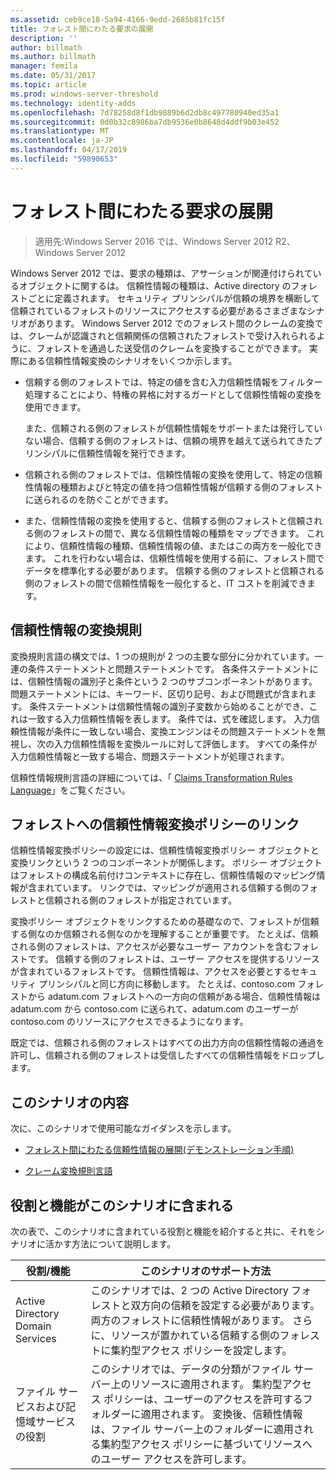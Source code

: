 ```yaml
---
ms.assetid: ceb9ce18-5a94-4166-9edd-2685b81fc15f
title: フォレスト間にわたる要求の展開
description: ''
author: billmath
ms.author: billmath
manager: femila
ms.date: 05/31/2017
ms.topic: article
ms.prod: windows-server-threshold
ms.technology: identity-adds
ms.openlocfilehash: 7d78258d8f1db9889b6d2db8c497780940ed35a1
ms.sourcegitcommit: 0d0b32c8986ba7db9536e0b8648d4ddf9b03e452
ms.translationtype: MT
ms.contentlocale: ja-JP
ms.lasthandoff: 04/17/2019
ms.locfileid: "59890653"
---
```

# <a name="deploy-claims-across-forests"></a>フォレスト間にわたる要求の展開

>適用先:Windows Server 2016 では、Windows Server 2012 R2、Windows Server 2012

Windows Server 2012 では、要求の種類は、アサーションが関連付けられているオブジェクトに関するは。 信頼性情報の種類は、Active directory のフォレストごとに定義されます。 セキュリティ プリンシパルが信頼の境界を横断して信頼されているフォレストのリソースにアクセスする必要があるさまざまなシナリオがあります。 Windows Server 2012 でのフォレスト間のクレームの変換では、クレームが認識されと信頼関係の信頼されたフォレストで受け入れられるように、フォレストを通過した送受信のクレームを変換することができます。 実際にある信頼性情報変換のシナリオをいくつか示します。  
  
-   信頼する側のフォレストでは、特定の値を含む入力信頼性情報をフィルター処理することにより、特権の昇格に対するガードとして信頼性情報の変換を使用できます。  
  
    また、信頼される側のフォレストが信頼性情報をサポートまたは発行していない場合、信頼する側のフォレストは、信頼の境界を越えて送られてきたプリンシパルに信頼性情報を発行できます。  
  
-   信頼される側のフォレストでは、信頼性情報の変換を使用して、特定の信頼性情報の種類およびと特定の値を持つ信頼性情報が信頼する側のフォレストに送られるのを防ぐことができます。  
  
-   また、信頼性情報の変換を使用すると、信頼する側のフォレストと信頼される側のフォレストの間で、異なる信頼性情報の種類をマップできます。 これにより、信頼性情報の種類、信頼性情報の値、またはこの両方を一般化できます。 これを行わない場合は、信頼性情報を使用する前に、フォレスト間でデータを標準化する必要があります。 信頼する側のフォレストと信頼される側のフォレストの間で信頼性情報を一般化すると、IT コストを削減できます。  
  
## <a name="claim-transformation-rules"></a>信頼性情報の変換規則  
変換規則言語の構文では、1 つの規則が 2 つの主要な部分に分かれています。一連の条件ステートメントと問題ステートメントです。 各条件ステートメントには、信頼性情報の識別子と条件という 2 つのサブコンポーネントがあります。 問題ステートメントには、キーワード、区切り記号、および問題式が含まれます。 条件ステートメントは信頼性情報の識別子変数から始めることができ、これは一致する入力信頼性情報を表します。 条件では、式を確認します。 入力信頼性情報が条件に一致しない場合、変換エンジンはその問題ステートメントを無視し、次の入力信頼性情報を変換ルールに対して評価します。 すべての条件が入力信頼性情報と一致する場合、問題ステートメントが処理されます。  
  
信頼性情報規則言語の詳細については、「 [Claims Transformation Rules Language](Claims-Transformation-Rules-Language.md)」をご覧ください。  
  
## <a name="linking-claim-transformation-policies-to-forests"></a>フォレストへの信頼性情報変換ポリシーのリンク  
信頼性情報変換ポリシーの設定には、信頼性情報変換ポリシー オブジェクトと変換リンクという 2 つのコンポーネントが関係します。 ポリシー オブジェクトはフォレストの構成名前付けコンテキストに存在し、信頼性情報のマッピング情報が含まれています。 リンクでは、マッピングが適用される信頼する側のフォレストと信頼される側のフォレストが指定されています。  
  
変換ポリシー オブジェクトをリンクするための基礎なので、フォレストが信頼する側なのか信頼される側なのかを理解することが重要です。 たとえば、信頼される側のフォレストは、アクセスが必要なユーザー アカウントを含むフォレストです。 信頼する側のフォレストは、ユーザー アクセスを提供するリソースが含まれているフォレストです。 信頼性情報は、アクセスを必要とするセキュリティ プリンシパルと同じ方向に移動します。 たとえば、contoso.com フォレストから adatum.com フォレストへの一方向の信頼がある場合、信頼性情報は adatum.com から contoso.com に送られて、adatum.com のユーザーが contoso.com のリソースにアクセスできるようになります。  
  
既定では、信頼される側のフォレストはすべての出力方向の信頼性情報の通過を許可し、信頼される側のフォレストは受信したすべての信頼性情報をドロップします。  
  
## <a name="in-this-scenario"></a>このシナリオの内容  
次に、このシナリオで使用可能なガイダンスを示します。  
  
-   [フォレスト間にわたる信頼性情報の展開&#40;デモンストレーション手順&#41;](Deploy-Claims-Across-Forests--Demonstration-Steps-.md)  
  
-   [クレーム変換規則言語](Claims-Transformation-Rules-Language.md)  
  
## <a name="BKMK_NEW"></a>役割と機能がこのシナリオに含まれる  
次の表で、このシナリオに含まれている役割と機能を紹介すると共に、それをシナリオに活かす方法について説明します。  
  
|役割/機能|このシナリオのサポート方法|  
|-----------------|---------------------------------|  
|Active Directory Domain Services|このシナリオでは、2 つの Active Directory フォレストと双方向の信頼を設定する必要があります。 両方のフォレストに信頼性情報があります。 さらに、リソースが置かれている信頼する側のフォレストに集約型アクセス ポリシーを設定します。|  
|ファイル サービスおよび記憶域サービスの役割|このシナリオでは、データの分類がファイル サーバー上のリソースに適用されます。 集約型アクセス ポリシーは、ユーザーのアクセスを許可するフォルダーに適用されます。 変換後、信頼性情報は、ファイル サーバー上のフォルダーに適用される集約型アクセス ポリシーに基づいてリソースへのユーザー アクセスを許可します。|  
  


